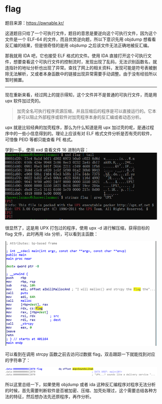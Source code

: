 # flag

题目来源：https://pwnable.kr/

这道题目只给了一个可执行文件，题目的意思是要逆向这个可执行文件，因为这个文件是一个 ELF-64 的文件，而且优势逆向题，所以下意识先用 objdump 想看看反汇编的结果，但是很奇怪的是用 objdump 之后该文件无法正确地被反汇编。

那我就用 IDA 吧，它也接受 ELF 格式的文件。使用 IDA 直接打开这个可执行文件，想要查看这个可执行文件的控制流时，发现出现了乱码，无法识别函数名，就连指针的地址分析也出现了异常。查找了网上的相关资料，发现可能是符号表被删除无法解析，又或者本身函数中的链接出现异常需要手动调整。由于没有经验所以暂时搁置。

---

现在重新来看，经过网上的提示得知，这个文件并不是普通的可执行文件，而是用 upx 软件加过壳的。

> 加壳全名可执行程序资源压缩，并且压缩后的程序是可以直接运行的。它本身可以阻止外部程序或软件对加壳程序本身的反汇编或者动态分析。

upx 就是比较经典的加壳程序，那么为什么知道是用 upx 加过壳的呢，是通过程序中的一些小信息得到的。理论上应该有对 ELF 格式文件分析是否有壳的软件，可惜像 PEID 等都只能查看 PE 格式。

学到一手，使用 xxd 查看文件 16 进制内容：
![flag1](./imgs/flag1.png)

很显然了，这是用 UPX 打包过的程序，使用 upx -d 进行解压缩，获得目标的 flag 文件，此时再用 ida 分析，可以看到主函数：

![flag2](./imgs/flag2.png)

可以看到在调用 strcpy 函数之前去访问过数据 flag，双击跟踪一下就能找到对应的字符串了：

![flag3](./imgs/flag3.png)

所以这里总结一下，如果使用 objdump 或者 ida 这种反汇编程序对程序无法分析的时候，首先需要判断软件是否被加密、压缩、加壳处理过，这个需要总结各种方法的特征，然后想办法先还原程序，再作分析。